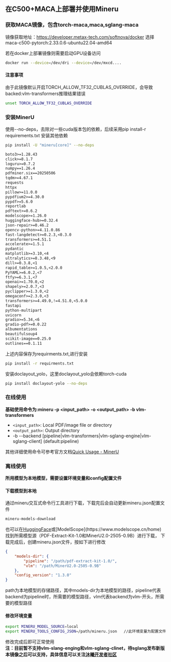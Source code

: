 ## 在C500+MACA上部署并使用Mineru

### 获取MACA镜像，包含torch-maca,maca,sglang-maca

镜像获取地址：https://developer.metax-tech.com/softnova/docker
选择maca-c500-pytorch:2.33.0.6-ubuntu22.04-amd64

若在docker上部署镜像则需要启动GPU设备访问
```bash
docker run --device=/dev/dri --device=/dev/mxcd....
```

#### 注意事项

由于此镜像默认开启TORCH_ALLOW_TF32_CUBLAS_OVERRIDE，会导致backed:vlm-transformers推理结果错误

```bash
unset TORCH_ALLOW_TF32_CUBLAS_OVERRIDE
```

### 安装MinerU

使用--no-deps，去除对一些cuda版本包的依赖，后续采用pip install-r requirements.txt 安装其他依赖
```bash
pip install -U "mineru[core]" --no-deps
```

```tex
boto3>=1.28.43
click>=8.1.7
loguru>=0.7.2
numpy==1.26.4
pdfminer.six==20250506
tqdm>=4.67.1
requests
httpx
pillow>=11.0.0
pypdfium2>=4.30.0
pypdf>=5.6.0
reportlab
pdftext>=0.6.2
modelscope>=1.26.0
huggingface-hub>=0.32.4
json-repair>=0.46.2
opencv-python>=4.11.0.86
fast-langdetect>=0.2.3,<0.3.0
transformers>=4.51.1
accelerate>=1.5.1
pydantic
matplotlib>=3.10,<4
ultralytics>=8.3.48,<9
dill>=0.3.8,<1
rapid_table>=1.0.5,<2.0.0
PyYAML>=6.0.2,<7 
ftfy>=6.3.1,<7
openai>=1.70.0,<2
shapely>=2.0.7,<3
pyclipper>=1.3.0,<2
omegaconf>=2.3.0,<3
transformers>=4.49.0,!=4.51.0,<5.0.0
fastapi
python-multipart
uvicorn
gradio>=5.34,<6
gradio-pdf>=0.0.22
albumentations
beautifulsoup4
scikit-image==0.25.0
outlines==0.1.11

```
上述内容保存为requirments.txt,进行安装
```bash
pip install -r requirments.txt
```
安装doclayout_yolo，这里doclayout_yolo会依赖torch-cuda
```bash
pip install doclayout-yolo --no-deps
```
### 在线使用
**基础使用命令为:mineru -p <input_path> -o <output_path> -b vlm-transformers**

- `<input_path>`: Local PDF/image file or directory
- `<output_path>`: Output directory
- -b  --backend [pipeline|vlm-transformers|vlm-sglang-engine|vlm-sglang-client] (default:pipeline)<br/>

其他详细使用命令可参考官方文档[Quick Usage - MinerU](https://opendatalab.github.io/MinerU/usage/quick_usage/#quick-model-source-configuration)

### 离线使用

**所用模型为本地模型，需要设置环境变量和config配置文件**<br/>
#### 下载模型到本地
通过mineru交互式命令行工具进行下载，下载完后会自动更新mineru.json配置文件
```bash
mineru-models-download
```
也可以在[HuggingFace](http://www.huggingface.co.)或[ModelScope](https://www.modelscope.cn/home)找到所需模型源（PDF-Extract-Kit-1.0和MinerU2.0-2505-0.9B）进行下载，
下载完成后，创建mineru.json文件，按如下进行修改
```json
{
    "models-dir": {
        "pipeline": "/path/pdf-extract-kit-1.0/",
        "vlm": "/path/MinerU2.0-2505-0.9B"
    },
    "config_version": "1.3.0"
}
```
path为本地模型的存储路径，其中models-dir为本地模型的路径，pipeline代表backend为pipeline时，所需要的模型路径，vlm代表backend为vlm-开头，所需要的模型路径

#### 修改环境变量

```bash
export MINERU_MODEL_SOURCE=local
export MINERU_TOOLS_CONFIG_JSON=/path/mineru.json   //此环境变量为配置文件的路径
```
修改完成后即可正常使用<br/>
**注：目前暂不支持vlm-slang-enging和vlm-sglang-clinet，待sglang发布新版本镜像之后可以支持，具体信息可以关注[沐曦开发者社区](https://developer.metax-tech.com/developer/news)**
